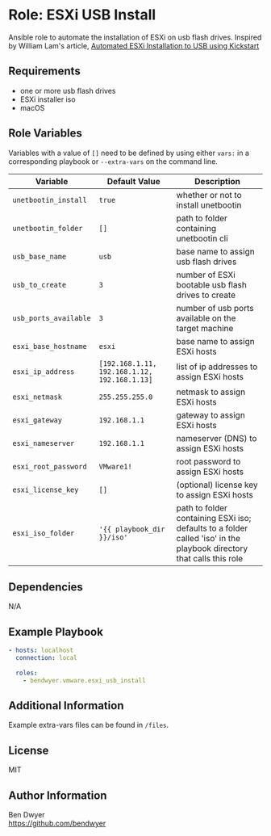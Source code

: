 Role: ESXi USB Install
==================

Ansible role to automate the installation of ESXi on usb flash drives. Inspired by William Lam's article, [Automated ESXi Installation to USB using Kickstart](https://williamlam.com/2019/07/automated-esxi-installation-to-usb-using-kickstart.html)

Requirements
------------

- one or more usb flash drives
- ESXi installer iso
- macOS

Role Variables
--------------

Variables with a value of `[]` need to be defined by using either `vars:` in a corresponding playbook or `--extra-vars` on the command line.

Variable | Default Value | Description
| - | - | - |
`unetbootin_install` | `true` | whether or not to install unetbootin
`unetbootin_folder` | `[]` | path to folder containing unetbootin cli
`usb_base_name` | `usb` | base name to assign usb flash drives
`usb_to_create` | `3` | number of ESXi bootable usb flash drives to create
`usb_ports_available` | `3` | number of usb ports available on the target machine
`esxi_base_hostname` | `esxi` | base name to assign ESXi hosts
`esxi_ip_address` | `[192.168.1.11, 192.168.1.12, 192.168.1.13]` | list of ip addresses to assign ESXi hosts
`esxi_netmask` | `255.255.255.0` | netmask to assign ESXi hosts
`esxi_gateway` | `192.168.1.1` | gateway to assign ESXi hosts
`esxi_nameserver` | `192.168.1.1` | nameserver (DNS) to assign ESXi hosts
`esxi_root_password` | `VMware1!` | root password to assign ESXi hosts
`esxi_license_key` | `[]` | (optional) license key to assign ESXi hosts
`esxi_iso_folder` | `'{{ playbook_dir }}/iso'` | path to folder containing ESXi iso; defaults to a folder called 'iso' in the playbook directory that calls this role

Dependencies
------------

N/A

Example Playbook
----------------

```yaml
- hosts: localhost
  connection: local
  
  roles:
    - bendwyer.vmware.esxi_usb_install
```

Additional Information
----------------------

Example extra-vars files can be found in `/files`.

License
-------

MIT

Author Information
------------------

Ben Dwyer  
https://github.com/bendwyer
